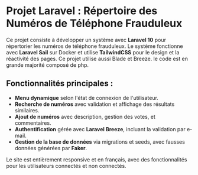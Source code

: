 # Projet Laravel : Répertoire des Numéros de Téléphone Frauduleux

Ce projet consiste à développer un système avec **Laravel 10** pour répertorier les numéros de téléphone frauduleux. Le système fonctionne avec **Laravel Sail** sur Docker et utilise **TailwindCSS** pour le design et la réactivité des pages. Ce projet utilise aussi Blade et Breeze. le code est en grande majorité composé de php.

## Fonctionnalités principales :
- **Menu dynamique** selon l'état de connexion de l'utilisateur.
- **Recherche de numéros** avec validation et affichage des résultats similaires.
- **Ajout de numéros** avec description, gestion des votes, et commentaires.
- **Authentification** gérée avec **Laravel Breeze**, incluant la validation par e-mail.
- **Gestion de la base de données** via migrations et seeds, avec fausses données générées par **Faker**.

Le site est entièrement responsive et en français, avec des fonctionnalités pour les utilisateurs connectés et non connectés.
